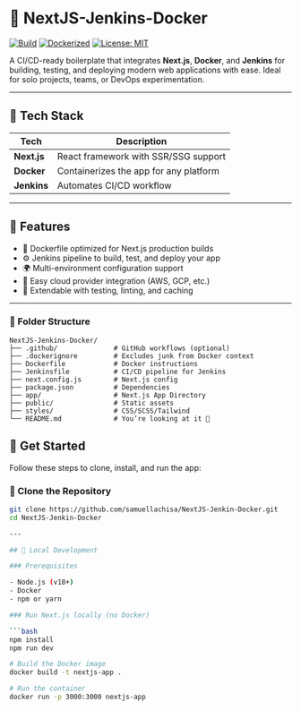 # 🧱 NextJS-Jenkins-Docker

[![Build](https://img.shields.io/badge/build-passing-brightgreen)](https://github.com/your-username/NextJS-Jenkins-Docker)
[![Dockerized](https://img.shields.io/badge/docker-ready-blue)](https://hub.docker.com/)
[![License: MIT](https://img.shields.io/badge/license-MIT-yellow.svg)](LICENSE)

A CI/CD-ready boilerplate that integrates **Next.js**, **Docker**, and **Jenkins** for building, testing, and deploying modern web applications with ease. Ideal for solo projects, teams, or DevOps experimentation.

---

## 🧰 Tech Stack

| Tech        | Description                           |
|-------------|---------------------------------------|
| **Next.js** | React framework with SSR/SSG support  |
| **Docker**  | Containerizes the app for any platform|
| **Jenkins** | Automates CI/CD workflow              |

---

## 🚀 Features

- 🔧 Dockerfile optimized for Next.js production builds
- ⚙️ Jenkins pipeline to build, test, and deploy your app
- 🌍 Multi-environment configuration support
- 🔁 Easy cloud provider integration (AWS, GCP, etc.)
- 🧪 Extendable with testing, linting, and caching

---

### 📁 Folder Structure

```text
NextJS-Jenkins-Docker/
├── .github/              # GitHub workflows (optional)
├── .dockerignore         # Excludes junk from Docker context
├── Dockerfile            # Docker instructions
├── Jenkinsfile           # CI/CD pipeline for Jenkins
├── next.config.js        # Next.js config
├── package.json          # Dependencies
├── app/                  # Next.js App Directory
├── public/               # Static assets
├── styles/               # CSS/SCSS/Tailwind
└── README.md             # You’re looking at it 👀
```


## 🔰 Get Started

Follow these steps to clone, install, and run the app:

### 🧾 Clone the Repository

```bash
git clone https://github.com/samuellachisa/NextJS-Jenkin-Docker.git
cd NextJS-Jenkin-Docker

---

## 🧪 Local Development

### Prerequisites

- Node.js (v18+)
- Docker
- npm or yarn

### Run Next.js locally (no Docker)

```bash
npm install
npm run dev

# Build the Docker image
docker build -t nextjs-app .

# Run the container
docker run -p 3000:3000 nextjs-app

